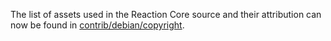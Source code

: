 The list of assets used in the Reaction Core source and their attribution can now be found in [contrib/debian/copyright](../contrib/debian/copyright).
